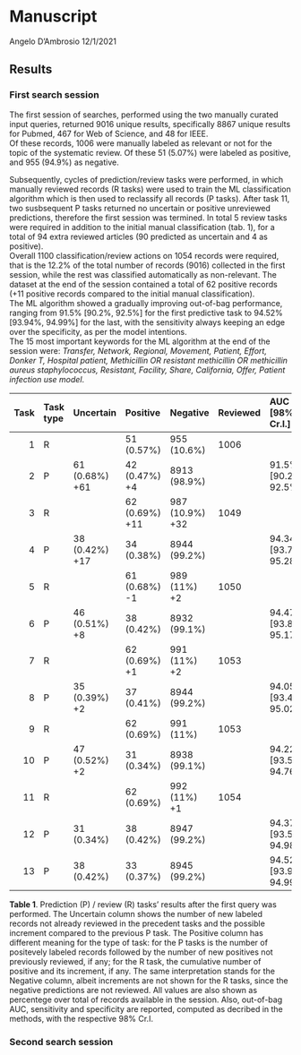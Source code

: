 Manuscript
================
Angelo D’Ambrosio
12/1/2021

## Results

### First search session

The first session of searches, performed using the two manually curated
input queries, returned 9016 unique results, specifically 8867 unique
results for Pubmed, 467 for Web of Science, and 48 for IEEE.  
Of these records, 1006 were manually labeled as relevant or not for the
topic of the systematic review. Of these 51 (5.07%) were labeled as
positive, and 955 (94.9%) as negative.

Subsequently, cycles of prediction/review tasks were performed, in which
manually reviewed records (R tasks) were used to train the ML
classification algorithm which is then used to reclassify all records (P
tasks). After task 11, two susbsequent P tasks returned no uncertain or
positive unreviewed predictions, therefore the first session was
termined. In total 5 review tasks were required in addition to the
initial manual classification (tab. 1), for a total of 94 extra reviewed
articles (90 predicted as uncertain and 4 as positive).  
Overall 1100 classification/review actions on 1054 records were
required, that is the 12.2% of the total number of records (9016)
collected in the first session, while the rest was classified
automatically as non-relevant. The dataset at the end of the session
contained a total of 62 positive records (+11 positive records compared
to the initial manual classification).  
The ML algorithm showed a gradually improving out-of-bag performance,
ranging from 91.5% \[90.2%, 92.5%\] for the first predictive task to
94.52% \[93.94%, 94.99%\] for the last, with the sensitivity always
keeping an edge over the specificity, as per the model intentions.  
The 15 most important keywords for the ML algorithm at the end of the
session were: *Transfer, Network, Regional, Movement, Patient, Effort,
Donker T, Hospital patient, Methicillin OR resistant methicillin OR
methicillin aureus staphylococcus, Resistant, Facility, Share,
California, Offer, Patient infection use model*.

| Task | Task type | Uncertain      | Positive       | Negative        | Reviewed | AUC \[98% Cr.I.\]         | Sensitivity \[98% Cr.I.\] | Specificity \[98% Cr.I.\] |
|-----:|:----------|:---------------|:---------------|:----------------|:---------|:--------------------------|:--------------------------|:--------------------------|
|    1 | R         |                | 51 (0.57%)     | 955 (10.6%)     | 1006     |                           |                           |                           |
|    2 | P         | 61 (0.68%) +61 | 42 (0.47%) +4  | 8913 (98.9%)    |          | 91.5% \[90.2%, 92.5%\]    | 86.5% \[83.3%, 89.1%\]    | 86.3% \[84.0%, 88.5%\]    |
|    3 | R         |                | 62 (0.69%) +11 | 987 (10.9%) +32 | 1049     |                           |                           |                           |
|    4 | P         | 38 (0.42%) +17 | 34 (0.38%)     | 8944 (99.2%)    |          | 94.34% \[93.70%, 95.28%\] | 91.5% \[89.2%, 94.0%\]    | 87.8% \[85.8%, 89.5%\]    |
|    5 | R         |                | 61 (0.68%) -1  | 989 (11%) +2    | 1050     |                           |                           |                           |
|    6 | P         | 46 (0.51%) +8  | 38 (0.42%)     | 8932 (99.1%)    |          | 94.47% \[93.86%, 95.17%\] | 91.1% \[89.2%, 93.2%\]    | 88.4% \[86.2%, 90.5%\]    |
|    7 | R         |                | 62 (0.69%) +1  | 991 (11%) +2    | 1053     |                           |                           |                           |
|    8 | P         | 35 (0.39%) +2  | 37 (0.41%)     | 8944 (99.2%)    |          | 94.05% \[93.41%, 95.02%\] | 90.9% \[88.9%, 92.8%\]    | 87.6% \[85.7%, 89.5%\]    |
|    9 | R         |                | 62 (0.69%)     | 991 (11%)       | 1053     |                           |                           |                           |
|   10 | P         | 47 (0.52%) +2  | 31 (0.34%)     | 8938 (99.1%)    |          | 94.22% \[93.52%, 94.76%\] | 90.9% \[88.9%, 92.7%\]    | 87.9% \[85.6%, 89.9%\]    |
|   11 | R         |                | 62 (0.69%)     | 992 (11%) +1    | 1054     |                           |                           |                           |
|   12 | P         | 31 (0.34%)     | 38 (0.42%)     | 8947 (99.2%)    |          | 94.37% \[93.54%, 94.98%\] | 91.5% \[89.1%, 93.4%\]    | 87.5% \[85.7%, 89.5%\]    |
|   13 | P         | 38 (0.42%)     | 33 (0.37%)     | 8945 (99.2%)    |          | 94.52% \[93.94%, 94.99%\] | 91.3% \[89.3%, 93.0%\]    | 88.0% \[86.3%, 89.7%\]    |

**Table 1**. Prediction (P) / review (R) tasks’ results after the first
query was performed. The Uncertain column shows the number of new
labeled records not already reviewed in the precedent tasks and the
possible increment compared to the previous P task. The Positive column
has different meaning for the type of task: for the P tasks is the
number of positevely labeled records followed by the number of new
positives not previously reviewed, if any; for the R task, the
cumulative number of positive and its increment, if any. The same
interpretation stands for the Negative column, albeit increments are not
shown for the R tasks, since the negative predictions are not reviewed.
All values are also shown as percentege over total of records available
in the session. Also, out-of-bag AUC, sensitivity and specificity are
reported, computed as decribed in the methods, with the respective 98%
Cr.I.

### Second search session
